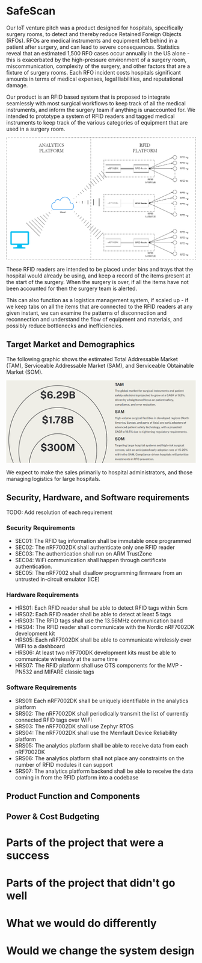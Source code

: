 # SafeScan

Our IoT venture pitch was a product designed for hospitals, specifically surgery rooms, to detect and thereby reduce Retained Foreign Objects (RFOs). RFOs are medical instruments and equipment left behind in a patient after surgery, and can lead to severe consequences. Statistics reveal that an estimated 1,500 RFO cases occur annually in the US alone - this is exacerbated by the high-pressure environment of a surgery room, miscommunication, complexity of the surgery, and other factors that are a fixture of surgery rooms. Each RFO incident costs hospitals significant amounts in terms of medical expenses, legal liabilities, and reputational damage.

Our product is an RFID based system that is proposed to integrate seamlessly with most surgical workflows to keep track of all the medical instruments, and inform the surgery team if anything is unaccounted for. We intended to prototype a system of RFID readers and tagged medical instruments to keep track of the various categories of equipment that are used in a surgery room.

![architecture](images/arch.drawio.png)

These RFID readers are intended to be placed under bins and trays that the hospital would already be using, and keep a record of the items present at the start of the surgery. When the surgery is over, if all the items have not been accounted for then the surgery team is alerted.

This can also function as a logistics management system, if scaled up - if we keep tabs on all the items that are connected to the RFID readers at any given instant, we can examine the patterns of disconnection and reconnection and understand the flow of equipment and materials, and possibly reduce bottlenecks and inefficiencies.

## Target Market and Demographics

The following graphic shows the estimated Total Addressable Market (TAM), Serviceable Addressable Market (SAM), and Serviceable Obtainable Market (SOM).

![tam-sam-som](images/market.png)

We expect to make the sales primarily to hospital administrators, and those managing logistics for large hospitals.

## Security, Hardware, and Software requirements

TODO: Add resolution of each requirement

### Security Requirements

- SEC01: The RFID tag information shall be immutable once programmed
- SEC02: The nRF7002DK shall authenticate only one RFID reader
- SEC03: The authentication shall run on ARM TrustZone
- SEC04: WiFi communication shall happen through certificate authentication.
- SEC05: The nRF7002 shall disallow programming firmware from an untrusted in-circuit emulator (ICE)

### Hardware Requirements

- HRS01: Each RFID reader shall be able to detect RFID tags within 5cm
- HRS02: Each RFID reader shall be able to detect at least 5 tags
- HRS03: The RFID tags shall use the 13.56MHz communication band
- HRS04: The RFID reader shall communicate with the Nordic nRF7002DK development kit
- HRS05: Each nRF7002DK shall be able to communicate wirelessly over WiFi to a dashboard
- HRS06: At least two nRF700DK development kits must be able to communicate wirelessly at the same time
- HRS07: The RFID platform shall use OTS components for the MVP - PN532 and MIFARE classic tags

### Software Requirements

- SRS01: Each nRF7002DK shall be uniquely identifiable in the analytics platform
- SRS02: The nRF7002DK shall periodically transmit the list of currently connected RFID tags over WiFi
- SRS03: The nRF7002DK shall use Zephyr RTOS
- SRS04: The nRF7002DK shall use the Memfault Device Reliability platform
- SRS05: The analytics platform shall be able to receive data from each nRF7002DK
- SRS06: The analytics platform shall not place any constraints on the number of RFID modules it can support
- SRS07: The analytics platform backend shall be able to receive the data coming in from the RFID platform into a codebase

## Product Function and Components

## Power & Cost Budgeting

# Parts of the project that were a success

# Parts of the project that didn't go well

# What we would do differently

# Would we change the system design